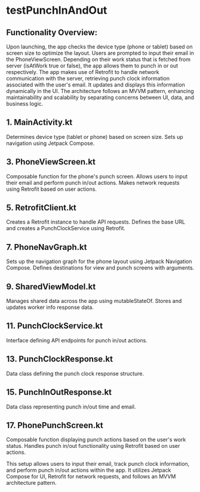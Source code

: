 # testPunchInAndOut



## Functionality Overview:
Upon launching, the app checks the device type (phone or tablet) based on screen size to optimize the layout. Users are prompted to input their email in the PhoneViewScreen. Depending on their work status that is fetched from server (isAtWork true or false), the app allows them to punch in or out respectively. 
The app makes use of Retrofit to handle network communication with the server, retrieving punch clock information associated with the user's email. It updates and displays this information dynamically in the UI.
The architecture follows an MVVM pattern, enhancing maintainability and scalability by separating concerns between UI, data, and business logic.

## 1. MainActivity.kt
Determines device type (tablet or phone) based on screen size.
Sets up navigation using Jetpack Compose.

## 3. PhoneViewScreen.kt
Composable function for the phone's punch screen.
Allows users to input their email and perform punch in/out actions.
Makes network requests using Retrofit based on user actions.

## 5. RetrofitClient.kt
Creates a Retrofit instance to handle API requests.
Defines the base URL and creates a PunchClockService using Retrofit.

## 7. PhoneNavGraph.kt
Sets up the navigation graph for the phone layout using Jetpack Navigation Compose.
Defines destinations for view and punch screens with arguments.

## 9. SharedViewModel.kt
Manages shared data across the app using mutableStateOf.
Stores and updates worker info response data.

## 11. PunchClockService.kt
Interface defining API endpoints for punch in/out actions.

## 13. PunchClockResponse.kt
Data class defining the punch clock response structure.

## 15. PunchInOutResponse.kt
Data class representing punch in/out time and email.

## 17. PhonePunchScreen.kt
Composable function displaying punch actions based on the user's work status.
Handles punch in/out functionality using Retrofit based on user actions.

This setup allows users to input their email, track punch clock information, and perform punch in/out actions within the app. It utilizes Jetpack Compose for UI, Retrofit for network requests, and follows an MVVM architecture pattern.
